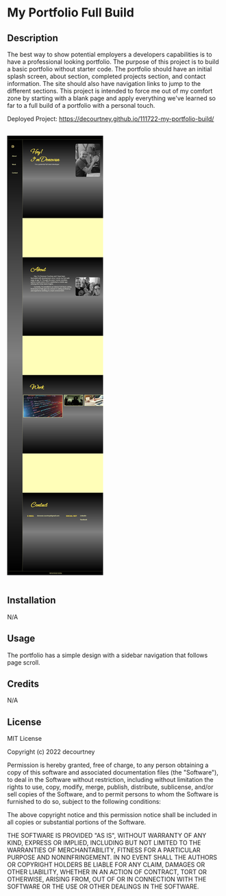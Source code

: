 # My Portfolio Full Build

## Description
The best way to show potential employers a developers capabilities is to have a professional looking portfolio. The purpose of this project is to build a basic portfolio without starter code. The portfolio should have an initial splash screen, about section, completed projects section, and contact information. The site should also have navigation links to jump to the different sections. This project is intended to force me out of my comfort zone by starting with a blank page and apply everything we've learned so far to a full build of a portfolio with a personal touch.

Deployed Project: https://decourtney.github.io/111722-my-portfolio-build/

<br>
    <div>  
        <img src="./assets/images/fullsiteSS.png" alt="Screenshot of Donovan's Portfolio" style="max-width: 300px; display: block;" />  
    </div>
<br>

## Installation

N/A

## Usage

The portfolio has a simple design with a sidebar navigation that follows page scroll.

## Credits

N/A

## License

MIT License

Copyright (c) 2022 decourtney

Permission is hereby granted, free of charge, to any person obtaining a copy
of this software and associated documentation files (the "Software"), to deal
in the Software without restriction, including without limitation the rights
to use, copy, modify, merge, publish, distribute, sublicense, and/or sell
copies of the Software, and to permit persons to whom the Software is
furnished to do so, subject to the following conditions:

The above copyright notice and this permission notice shall be included in all
copies or substantial portions of the Software.

THE SOFTWARE IS PROVIDED "AS IS", WITHOUT WARRANTY OF ANY KIND, EXPRESS OR
IMPLIED, INCLUDING BUT NOT LIMITED TO THE WARRANTIES OF MERCHANTABILITY,
FITNESS FOR A PARTICULAR PURPOSE AND NONINFRINGEMENT. IN NO EVENT SHALL THE
AUTHORS OR COPYRIGHT HOLDERS BE LIABLE FOR ANY CLAIM, DAMAGES OR OTHER
LIABILITY, WHETHER IN AN ACTION OF CONTRACT, TORT OR OTHERWISE, ARISING FROM,
OUT OF OR IN CONNECTION WITH THE SOFTWARE OR THE USE OR OTHER DEALINGS IN THE
SOFTWARE.
